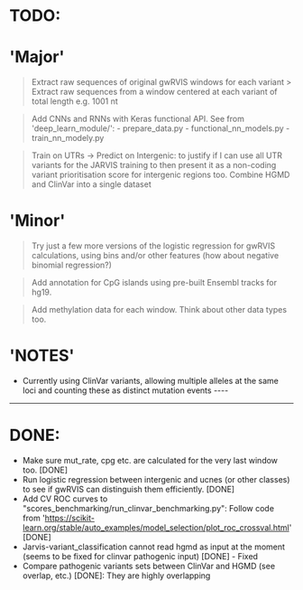 # TODO:
# 'Major'
> Extract raw sequences of original gwRVIS windows for each variant
	> Extract raw sequences from a window centered at each variant of total length e.g. 1001 nt

> Add CNNs and RNNs with Keras functional API.
    See from 'deep_learn_module/':
        - prepare_data.py
	- functional_nn_models.py
	- train_nn_modely.py


> Train on UTRs -> Predict on Intergenic: to justify if I can use all UTR variants for the JARVIS training to then present it as a non-coding variant prioritisation score for intergenic regions too.
> Combine HGMD and ClinVar into a single dataset



# 'Minor'
> Try just a few more versions of the logistic regression for gwRVIS calculations, using bins and/or other features (how about negative binomial regression?)

> Add annotation for CpG islands using pre-built Ensembl tracks for hg19.

> Add methylation data for each window. Think about other data types too.


# 'NOTES'
- Currently using ClinVar variants, allowing multiple alleles at the same loci and counting these as distinct mutation events ----

-----------------
# DONE:
- Make sure mut_rate, cpg etc. are calculated for the very last window too. [DONE]
- Run logistic regression between intergenic and ucnes (or other classes) to see if gwRVIS can distinguish them efficiently. [DONE]
- Add CV ROC curves to "scores_benchmarking/run_clinvar_benchmarking.py":
Follow code from 'https://scikit-learn.org/stable/auto_examples/model_selection/plot_roc_crossval.html' [DONE]
- Jarvis-variant_classification cannot read hgmd as input at the moment (seems to be fixed for clinvar pathogenic input) [DONE] - Fixed
- Compare pathogenic variants sets between ClinVar and HGMD (see overlap, etc.) [DONE]: They are highly overlapping

